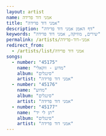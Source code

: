 ```yaml
---
layout: artist
name: אמני דוד פדידה
title: "אמני דוד פדידה"
description: "דף האמן אמני דוד פדידה"
keywords: "שירים, מוזיקה, אמני דוד פדידה"
permalink: /artists/אמני-דוד-פדידה
redirect_from:
  - /artists/list/אמני דוד פדידה
songs:
  - number: "45175"
    name: "מדוע - ווקאלי"
    album: "סינגלים"
    artist: "אמני דוד פדידה"
  - number: "45176"
    name: "מדוע"
    album: "סינגלים"
    artist: "אמני דוד פדידה"
  - number: "45177"
    name: "תן לי יד"
    album: "סינגלים"
    artist: "אמני דוד פדידה"
---
```

